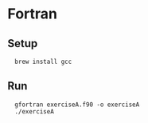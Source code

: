 # Fortran

## Setup

```
  brew install gcc
```

## Run

```
  gfortran exerciseA.f90 -o exerciseA
  ./exerciseA
```
